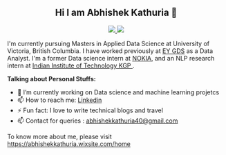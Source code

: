 <h2 align=center>
   Hi I am Abhishek Kathuria 👋
</h2>

<p align=center> 
  <a href="https://www.linkedin.com/in/abhishek924/"> <img src=https://img.shields.io/badge/LinkedIn-0077B5?style=for-the-badge&logo=linkedin&logoColor=white> </a>
  <a href="https://scholar.google.ca/citations?user=9g_DDhwAAAAJ&hl=en"> <img src=https://img.shields.io/badge/GoogleScholar-0077B5?style=for-the-badge&logo=googlescholar&logoColor=white> </a>
</p>


I'm currently pursuing Masters in Applied Data Science at University of Victoria, British Columbia. I have worked previously at <a href="https://www.ey.com/en_gl">EY GDS</a> as a Data Analyst. I'm a former Data science intern at <a href="https://www.nokia.com/">NOKIA</a>, and an NLP research intern at <a href="http://cse.iitkgp.ac.in/"> Indian Institute of Technology KGP </a>.


**Talking about Personal Stuffs:**

- 🔭 I’m currently working on Data science and machine learning projetcs
- 📫 How to reach me: <a href="https://www.linkedin.com/in/abhishek924/">Linkedin</a>
- ⚡ Fun fact: I love to write technical blogs and travel
- 📫 Contact for queries : abhishekkathuria40@gmail.com
  
 To know more about me, please visit https://abhishekkathuria.wixsite.com/home
